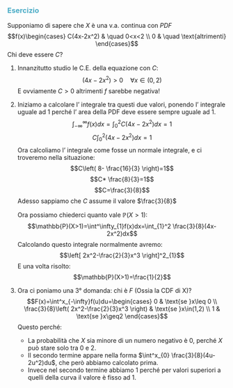 ### <font color="#4bacc6">Esercizio</font>
Supponiamo di sapere che $X$ è una v.a. continua con $PDF$
$$f(x)\begin{cases}
C(4x-2x^2) & \quad 0<x<2 \\
0 & \quad \text{altrimenti}
\end{cases}$$
Chi deve essere $C$?

1. Innanzitutto studio le C.E. della equazione con $C$:
$$(4x-2x^2)>0\quad \forall x\in(0,2)$$
      E ovviamente $C>0$ altrimenti $f$ sarebbe negativa!
      
2. Iniziamo a calcolare l’ integrale tra questi due valori, ponendo l’ integrale uguale ad 1 perché l’ area della PDF deve essere sempre uguale ad 1.
$$\int^\infty_{-\infty}f(x)dx=\int^2_{0}C(4x-2x^2)dx=1$$
$$C\int^2_{0}(4x-2x^2)dx=1$$
     Ora calcoliamo l’ integrale come fosse un normale integrale, e ci troveremo nella situazione:
     $$C\left( 8- \frac{16}{3} \right)=1$$
     $$C* \frac{8}{3}=1$$
     $$C=\frac{3}{8}$$
     Adesso sappiamo che $C$ assume il valore $\frac{3}{8}$

     Ora possiamo chiederci quanto vale $\mathbb{P}(X>1)$:
     $$\mathbb{P}(X>1)=\int^\infty_{1}f(x)dx=\int_{1}^2 \frac{3}{8}(4x-2x^2)dx$$
     Calcolando questo integrale normalmente avremo:
     $$\left[ 2x^2-\frac{2}{3}x^3 \right]^2_{1}$$
     E una volta risolto:
     $$\mathbb{P}(X>1)=\frac{1}{2}$$
3. Ora ci poniamo una 3° domanda: chi è $F$ (Ossia la CDF di X)?
$$F(x)=\int^x_{-\infty}f(u)du=\begin{cases}
0  &  \text{se }x\leq 0 \\
\frac{3}{8}\left( 2x^2-\frac{2}{3}x^3 \right) & \text{se }x\in(1,2) \\
1 & \text{se }x\geq2 
\end{cases}$$
     Questo perché:
     - La probabilità che $X$ sia minore di un numero negativo è 0, perché $X$ può stare solo tra 0 e 2.
     - Il secondo termine appare nella forma $\int^x_{0} \frac{3}{8}(4u-2u^2)du$, che però abbiamo calcolato prima.
     - Invece nel secondo termine abbiamo 1 perché per valori superiori a quelli della curva il valore è fisso ad 1.
